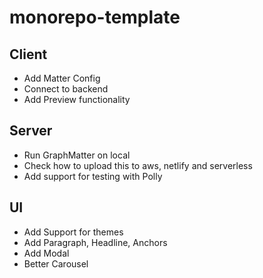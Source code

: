 # monorepo-template

## Client

- Add Matter Config
- Connect to backend
- Add Preview functionality

## Server

- Run GraphMatter on local
- Check how to upload this to aws, netlify and serverless
- Add support for testing with Polly

## UI

- Add Support for themes
- Add Paragraph, Headline, Anchors
- Add Modal
- Better Carousel
